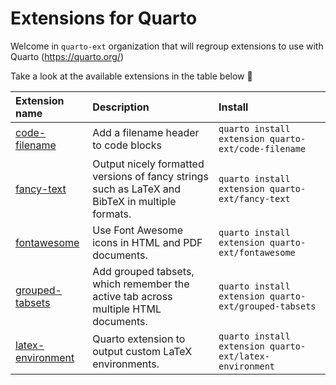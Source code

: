 
# Extensions for Quarto

Welcome in `quarto-ext` organization that will regroup extensions to use with Quarto (https://quarto.org/)

Take a look at the available extensions in the table below :eyes:

| Extension name                                                       | Description                                                                                     | Install                                                 |
|:---------------------------------------------------------------------|:------------------------------------------------------------------------------------------------|:--------------------------------------------------------|
| [code-filename](https://github.com/quarto-ext/code-filename)         | Add a filename header to code blocks                                                            | `quarto install extension quarto-ext/code-filename`     |
| [fancy-text](https://github.com/quarto-ext/fancy-text)               | Output nicely formatted versions of fancy strings such as LaTeX and BibTeX in multiple formats. | `quarto install extension quarto-ext/fancy-text`        |
| [fontawesome](https://github.com/quarto-ext/fontawesome)             | Use Font Awesome icons in HTML and PDF documents.                                               | `quarto install extension quarto-ext/fontawesome`       |
| [grouped-tabsets](https://github.com/quarto-ext/grouped-tabsets)     | Add grouped tabsets, which remember the active tab across multiple HTML documents.              | `quarto install extension quarto-ext/grouped-tabsets`   |
| [latex-environment](https://github.com/quarto-ext/latex-environment) | Quarto extension to output custom LaTeX environments.                                           | `quarto install extension quarto-ext/latex-environment` |
